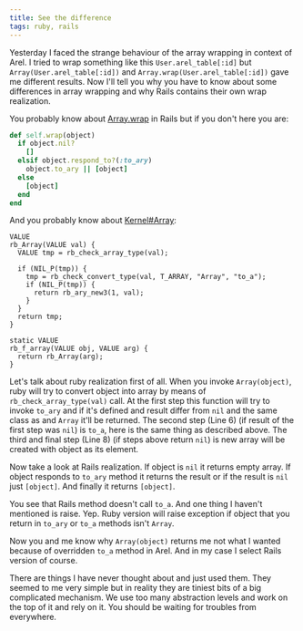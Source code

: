 ```yaml
---
title: See the difference
tags: ruby, rails
---
```


Yesterday I faced the strange behaviour of the array wrapping in context
of Arel. I tried to wrap something like this `User.arel_table[:id]` but
`Array(User.arel_table[:id])` and `Array.wrap(User.arel_table[:id])`
gave me different results. Now I'll tell you why you have to know about
some differences in array wrapping and why Rails contains their own wrap
realization.

You probably know about
[Array.wrap](https://github.com/rails/rails/blob/master/activesupport/lib/active_support/core_ext/array/wrap.rb#L36)
in Rails but if you don't here you are:

``` ruby
def self.wrap(object)
  if object.nil?
    []
  elsif object.respond_to?(:to_ary)
    object.to_ary || [object]
  else
    [object]
  end
end
```

And you probably know about
[Kernel#Array](http://rxr.whitequark.org/mri/source/object.c#2624):

```c?line_numbers=true
VALUE
rb_Array(VALUE val) {
  VALUE tmp = rb_check_array_type(val);

  if (NIL_P(tmp)) {
    tmp = rb_check_convert_type(val, T_ARRAY, "Array", "to_a");
    if (NIL_P(tmp)) {
      return rb_ary_new3(1, val);
    }
  }
  return tmp;
}

static VALUE
rb_f_array(VALUE obj, VALUE arg) {
  return rb_Array(arg);
}
```

Let's talk about ruby realization first of all.
When you invoke `Array(object)`, ruby will try to convert object into array
by means of `rb_check_array_type(val)` call. At the first step this
function will try to invoke `to_ary` and if it's defined and result differ
from `nil` and the same class as and `Array` it'll be returned.
The second step (Line 6) (if result of the first step was `nil`)
is `to_a`, here is the same thing as described above. The third and final
step (Line 8) (if steps above return `nil`) is new array will be created
with object as its element.

Now take a look at Rails realization. If object is `nil` it returns empty
array. If object responds to `to_ary` method it returns the result
or if the result is `nil` just `[object]`. And finally it returns
`[object]`.

You see that Rails method doesn't call `to_a`.
And one thing I haven't mentioned is raise. Yep. Ruby version will raise
exception if object that you return in `to_ary` or `to_a` methods isn't
`Array`.

Now you and me know why `Array(object)` returns me not what I wanted
because of overridden `to_a` method in Arel.
And in my case I select Rails version of course.

There are things I have never thought about and just used them.
They seemed to me very simple but in reality they are tiniest bits of a big
complicated mechanism. We use too many abstraction levels and work on the top
of it and rely on it. You should be waiting for troubles from everywhere.
